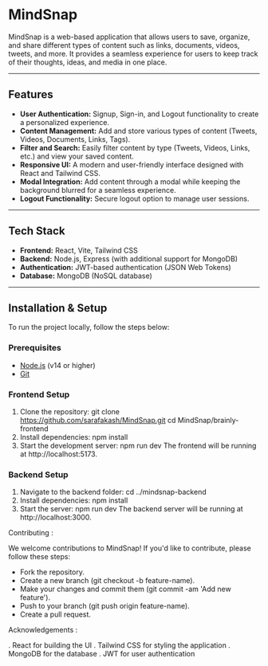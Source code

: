 # MindSnap 

MindSnap is a web-based application that allows users to save, organize, and share different types of content such as links, documents, videos, tweets, and more. It provides a seamless experience for users to keep track of their thoughts, ideas, and media in one place.

---

## Features

- **User Authentication:** Signup, Sign-in, and Logout functionality to create a personalized experience.
- **Content Management:** Add and store various types of content (Tweets, Videos, Documents, Links, Tags).
- **Filter and Search:** Easily filter content by type (Tweets, Videos, Links, etc.) and view your saved content.
- **Responsive UI:** A modern and user-friendly interface designed with React and Tailwind CSS.
- **Modal Integration:** Add content through a modal while keeping the background blurred for a seamless experience.
- **Logout Functionality:** Secure logout option to manage user sessions.

---

## Tech Stack

- **Frontend:** React, Vite, Tailwind CSS
- **Backend:** Node.js, Express (with additional support for MongoDB)
- **Authentication:** JWT-based authentication (JSON Web Tokens)
- **Database:** MongoDB (NoSQL database)


---

## Installation & Setup

To run the project locally, follow the steps below:

### Prerequisites

- [Node.js](https://nodejs.org/) (v14 or higher)
- [Git](https://git-scm.com/)

### Frontend Setup

1. Clone the repository:
   git clone https://github.com/sarafakash/MindSnap.git
   cd MindSnap/brainly-frontend
2. Install dependencies:
   npm install
3. Start the development server:
   npm run dev
   The frontend will be running at http://localhost:5173.

### Backend Setup

1. Navigate to the backend folder:
   cd ../mindsnap-backend
2. Install dependencies:
   npm install
3. Start the  server:
   npm run dev
   The backend server will be running at http://localhost:3000.

Contributing :

We welcome contributions to MindSnap! If you'd like to contribute, please follow these steps:
- Fork the repository.
- Create a new branch (git checkout -b feature-name).
- Make your changes and commit them (git commit -am 'Add new feature').
- Push to your branch (git push origin feature-name).
- Create a pull request.


Acknowledgements :

. React for building the UI
. Tailwind CSS for styling the application
. MongoDB for the database
. JWT for user authentication
